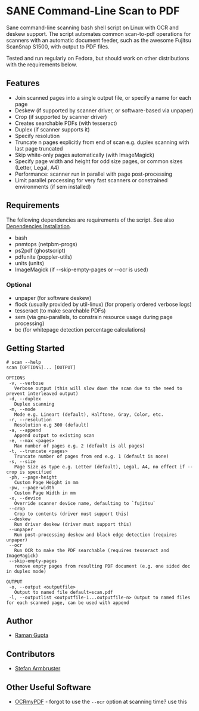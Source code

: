 # SANE Command-Line Scan to PDF

Sane command-line scanning bash shell script on Linux with OCR and deskew support. The script automates
common scan-to-pdf operations for scanners with an automatic document feeder, such as the awesome Fujitsu
ScanSnap S1500, with output to PDF files.

Tested and run regularly on Fedora, but should work on other distributions with the requirements below.

## Features

* Join scanned pages into a single output file, or specify a name for each page
* Deskew (if supported by scanner driver, or software-based via unpaper)
* Crop (if supported by scanner driver)
* Creates searchable PDFs (with tesseract)
* Duplex (if scanner supports it)
* Specify resolution
* Truncate n pages explicitly from end of scan e.g. duplex scanning with last page truncated
* Skip white-only pages automatically (with ImageMagick)
* Specify page width and height for odd size pages, or common sizes (Letter, Legal, A4)
* Performance: scanner run in parallel with page post-processing
* Limit parallel processing for very fast scanners or constrained environments (if sem installed)

## Requirements

The following dependencies are requirements of the script. See also [Dependencies
Installation](https://github.com/rocketraman/sane-scan-pdf/wiki/Dependencies-Installation).

* bash
* pnmtops (netpbm-progs)
* ps2pdf (ghostscript)
* pdfunite (poppler-utils)
* units (units)
* ImageMagick (if --skip-empty-pages or --ocr is used)

### Optional

* unpaper (for software deskew)
* flock (usually provided by util-linux) (for properly ordered verbose logs)
* tesseract (to make searchable PDFs)
* sem (via gnu-parallels, to constrain resource usage during page processing)
* bc (for whitepage detection percentage calculations)

## Getting Started

```
# scan --help
scan [OPTIONS]... [OUTPUT]

OPTIONS
 -v, --verbose
   Verbose output (this will slow down the scan due to the need to prevent interleaved output)
 -d, --duplex
   Duplex scanning
 -m, --mode
   Mode e.g. Lineart (default), Halftone, Gray, Color, etc.
 -r, --resolution
   Resolution e.g 300 (default)
 -a, --append
   Append output to existing scan
 -e, --max <pages>
   Max number of pages e.g. 2 (default is all pages)
 -t, --truncate <pages>
   Truncate number of pages from end e.g. 1 (default is none)
 -s, --size
   Page Size as type e.g. Letter (default), Legal, A4, no effect if --crop is specified
 -ph, --page-height
   Custom Page Height in mm
 -pw, --page-width
   Custom Page Width in mm
 -x, --device
   Override scanner device name, defaulting to `fujitsu`
 --crop
   Crop to contents (driver must support this)
 --deskew
   Run driver deskew (driver must support this)
 --unpaper
   Run post-processing deskew and black edge detection (requires unpaper)
 --ocr
   Run OCR to make the PDF searchable (requires tesseract and ImageMagick)
 --skip-empty-pages
   remove empty pages from resulting PDF document (e.g. one sided doc in duplex mode)

OUTPUT
 -o, --output <outputfile>
   Output to named file default=scan.pdf
 -l, --outputlist <outputfile-1...outputfile-n> Output to named files for each scanned page, can be used with append
```

## Author

* [Raman Gupta](https://github.com/rocketraman/)

## Contributors

* [Stefan Armbruster](https://github.com/sarmbruster/)

## Other Useful Software

* [OCRmyPDF](https://github.com/jbarlow83/OCRmyPDF) - forgot to use the `--ocr` option at scanning time? use this
